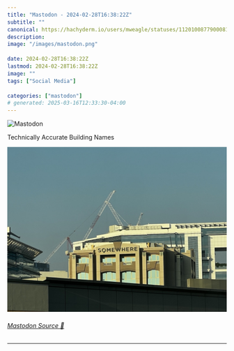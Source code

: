 ```yaml
---
title: "Mastodon - 2024-02-28T16:38:22Z"
subtitle: ""
canonical: https://hachyderm.io/users/mweagle/statuses/112010087790008144
description:
image: "/images/mastodon.png"

date: 2024-02-28T16:38:22Z
lastmod: 2024-02-28T16:38:22Z
image: ""
tags: ["Social Media"]

categories: ["mastodon"]
# generated: 2025-03-16T12:33:30-04:00
---
```

![Mastodon](/images/mastodon.png)

<p>Technically Accurate Building Names</p>

![Building that has a sign titled “Sonewhere” ](cf5593d1ae5871b1.jpeg)

###### [Mastodon Source 🐘](https://hachyderm.io/@mweagle/112010087790008144)

___
